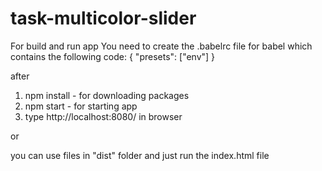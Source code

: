 # task-multicolor-slider

For build and run app You need to create the .babelrc file for babel which contains the following code:
{
  "presets": ["env"]
}

after

1. npm install - for downloading packages
2. npm start - for starting app
3. type http://localhost:8080/ in browser

or

you can use files in "dist" folder and just run the index.html file
